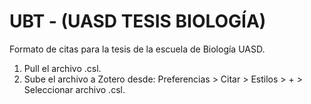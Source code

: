 # UBT - (UASD TESIS BIOLOGÍA) 
Formato de citas para la tesis de la escuela de Biología UASD.

1) Pull el archivo .csl.
2) Sube el archivo a Zotero desde:
  Preferencias > Citar > Estilos > + > Seleccionar archivo .csl.


